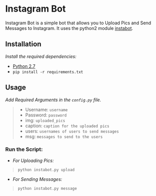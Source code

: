 # Instagram Bot

Instagram Bot is a simple bot that allows you to Upload Pics and Send Messages to Instagram. It uses the python2 module [instabot](https://pypi.org/project/instabot/).

## Installation

_Install the required dependencies:_

- [Python 2.7](https://www.python.org/downloads/)
- `pip install -r requirements.txt`

## Usage

_Add Required Arguments in the `config.py` file._

> - Username: `username`
> - Password: `password`
> - img: `uploaded_pics`
> - caption: `caption for the uploaded pics`
> - users: `usernames of users to send messages`
> - msg: `messages to send to the users`

### Run the Script:

- _For Uploading Pics:_

> ```
> python instabot.py upload
> ```

- _For Sending Messages:_

> ```
> python instabot.py message
> ```
